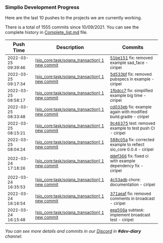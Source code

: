 
### Simplio Development Progress

Here are the last 10 pushes to the projects we are currently working.

There is a total of 1555 commits since 10/09/2021. You can see the complete history in
 [Complete_list.md](Complete_list.md) file.

| Push Time | Description | Commits |
| --- | --- | --- |
| <sub>2022-03-25 09:39:46</sub> | <sub>[[sio_core:task/solana\_transaction] 1 new commit](https://github.com/SimplioOfficial/sio_core/commit/51be15159147b3bb23e01f78ded2820460f32a4e)</sub> | <sub>[51be151](https://github.com/SimplioOfficial/sio_core/commit/51be15159147b3bb23e01f78ded2820460f32a4e) fix: removed example sad_face - ciripel</sub> |
| <sub>2022-03-25 09:17:34</sub> | <sub>[[sio_core:task/solana\_transaction] 1 new commit](https://github.com/SimplioOfficial/sio_core/commit/5d533bfc6799f31caa25bf49c06e2e37be6930fd)</sub> | <sub>[5d533bf](https://github.com/SimplioOfficial/sio_core/commit/5d533bfc6799f31caa25bf49c06e2e37be6930fd) fix: removed pubspecs in example - ciripel</sub> |
| <sub>2022-03-25 08:58:17</sub> | <sub>[[sio_core:task/solana\_transaction] 1 new commit](https://github.com/SimplioOfficial/sio_core/commit/1fbdcc7f3c865a43262f6a2400e43fdea03c426c)</sub> | <sub>[1fbdcc7](https://github.com/SimplioOfficial/sio_core/commit/1fbdcc7f3c865a43262f6a2400e43fdea03c426c) fix: simplified example big time - ciripel</sub> |
| <sub>2022-03-25 08:33:48</sub> | <sub>[[sio_core:task/solana\_transaction] 1 new commit](https://github.com/SimplioOfficial/sio_core/commit/cd033eb1f803698829b25242007dd8a6e2b79e68)</sub> | <sub>[cd033eb](https://github.com/SimplioOfficial/sio_core/commit/cd033eb1f803698829b25242007dd8a6e2b79e68) fix: example again with modified build.gradle - ciripel</sub> |
| <sub>2022-03-25 08:15:21</sub> | <sub>[[sio_core:task/solana\_transaction] 1 new commit](https://github.com/SimplioOfficial/sio_core/commit/9c463751310876a6e20fc215cd05aeae7a2cf0f4)</sub> | <sub>[9c46375](https://github.com/SimplioOfficial/sio_core/commit/9c463751310876a6e20fc215cd05aeae7a2cf0f4) test: removed example to test push CI - ciripel</sub> |
| <sub>2022-03-25 08:04:24</sub> | <sub>[[sio_core:task/solana\_transaction] 1 new commit](https://github.com/SimplioOfficial/sio_core/commit/588c05a0de97311f2adbb5bcdb0bdec773ca7abd)</sub> | <sub>[588c05a](https://github.com/SimplioOfficial/sio_core/commit/588c05a0de97311f2adbb5bcdb0bdec773ca7abd) fix: corrected example to reflect sio_core 0.0.4 - ciripel</sub> |
| <sub>2022-03-24 17:18:26</sub> | <sub>[[sio_core:task/solana\_transaction] 1 new commit](https://github.com/SimplioOfficial/sio_core/commit/ddef366144867eed467a61efbd9f447980c3dc59)</sub> | <sub>[ddef366](https://github.com/SimplioOfficial/sio_core/commit/ddef366144867eed467a61efbd9f447980c3dc59) fix: fixed ci with example dependency fix - ciripel</sub> |
| <sub>2022-03-24 16:35:53</sub> | <sub>[[sio_core:task/solana\_transaction] 1 new commit](https://github.com/SimplioOfficial/sio_core/commit/4c53adb46d5da9fe7aaa087470af613be288e3b5)</sub> | <sub>[4c53adb](https://github.com/SimplioOfficial/sio_core/commit/4c53adb46d5da9fe7aaa087470af613be288e3b5) chore: documentation - ciripel</sub> |
| <sub>2022-03-24 16:16:54</sub> | <sub>[[sio_core:task/solana\_transaction] 1 new commit](https://github.com/SimplioOfficial/sio_core/commit/371aeaf96873467fa97d41ff40937f5c54a98b48)</sub> | <sub>[371aeaf](https://github.com/SimplioOfficial/sio_core/commit/371aeaf96873467fa97d41ff40937f5c54a98b48) fix: removed comments in broadcast - ciripel</sub> |
| <sub>2022-03-24 16:15:48</sub> | <sub>[[sio_core:task/solana\_transaction] 1 new commit](https://github.com/SimplioOfficial/sio_core/commit/eea506a5dcda694dfffc09aa210c50319de9126e)</sub> | <sub>[eea506a](https://github.com/SimplioOfficial/sio_core/commit/eea506a5dcda694dfffc09aa210c50319de9126e) subtask: implement broadcast test - ciripel</sub> |

_You can see more details and commits in our [Discord](https://discord.gg/aKhjuwZmdP) in **#dev-diary** channel._
